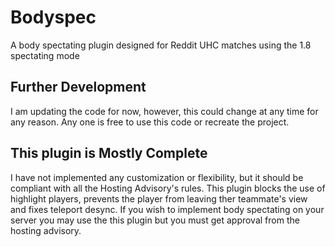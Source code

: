 # Bodyspec 
A body spectating plugin designed for Reddit UHC matches using the 1.8 spectating mode
## Further Development
I am updating the code for now, however, this could change at any time for any reason. Any one is free to use this code or recreate the project.

## This plugin is Mostly Complete
I have not implemented any customization or flexibility, but it should be compliant with all the Hosting Advisory's rules. This plugin blocks the use of highlight players, prevents the player from leaving ther teammate's view and fixes teleport desync.
If you wish to implement body spectating on your server you may use the this plugin but you must get approval from the hosting advisory.